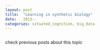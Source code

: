 ```yaml
---
layout: post
title:  "Learning in synthetic biology"
date:   2013--
categories: situated_cognition, big_data
---
```


![]()

check previous posts about this topic

